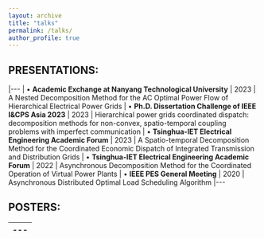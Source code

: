 ```yaml
---
layout: archive
title: "talks"
permalink: /talks/
author_profile: true
---
```


PRESENTATIONS:
-----
|---
| • **Academic Exchange at Nanyang Technological University**                                  |                                                 2023 
| A Nested Decomposition Method for the AC Optimal Power Flow of Hierarchical Electrical Power Grids 
| • **Ph.D. Dissertation Challenge of IEEE I&CPS Asia 2023**                                   |                                                 2023 
| Hierarchical power grids coordinated dispatch: decomposition methods for non-convex, spatio-temporal coupling problems with imperfect communication 
| •	**Tsinghua-IET Electrical Engineering Academic Forum**                                     |                                                 2023 
| A Spatio-temporal Decomposition Method for the Coordinated Economic Dispatch of Integrated Transmission and Distribution Grids 
| • **Tsinghua-IET Electrical Engineering Academic Forum**                                     |                                                 2022 
| Asynchronous Decomposition Method for the Coordinated Operation of Virtual Power Plants 
| •	**IEEE PES General Meeting**                                                               |                                                 2020 
| Asynchronous Distributed Optimal Load Scheduling Algorithm 
|---

POSTERS:
-----
|---
|---
